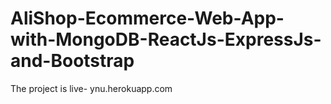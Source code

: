 # AliShop-Ecommerce-Web-App-with-MongoDB-ReactJs-ExpressJs-and-Bootstrap

The project is live- ynu.herokuapp.com
